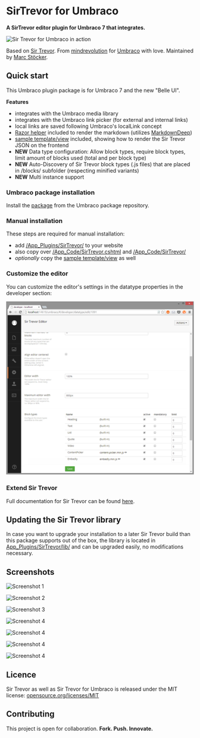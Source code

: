 # SirTrevor for Umbraco
**A SirTrevor editor plugin for Umbraco 7 that integrates.**


![Sir Trevor for Umbraco in action](README.md.res/sirtrevor-for-umbraco-in-action.gif)

Based on [Sir Trevor](http://madebymany.github.io/sir-trevor-js/). From [mindrevolution](http://www.mindrevolution.com) for [Umbraco](http://www.umbraco.org) with love. Maintained by [Marc Stöcker](https://twitter.com/esn303).



## Quick start

This Umbraco plugin package is for Umbraco 7 and the new "Belle UI".

**Features**
- integrates with the Umbraco media library
- integrates with the Umbraco link picker (for external and internal links)
- local links are saved following Umbraco's localLink concept
- [Razor helper](https://github.com/mindrevolution/SirTrevor-for-Umbraco/blob/master/src/App_Code/SirTrevor.cshtml) included to render the markdown (utilizes [MarkdownDeep](https://github.com/toptensoftware/markdowndeep))
- [sample template/view](https://github.com/mindrevolution/SirTrevor-for-Umbraco/blob/master/src/Views/BlocksPage.cshtml) included, showing how to render the Sir Trevor JSON on the frontend
- **NEW** Data type configuration: Allow block types, require block types, limit amount of blocks used (total and per block type)
- **NEW** Auto-Discovery of Sir Trevor block types (.js files) that are placed in /blocks/ subfolder (respecting minified variants)
- **NEW** Multi instance support


### Umbraco package installation
Install the [package](http://our.umbraco.org/projects/backoffice-extensions/sir-trevor) from the Umbraco package repository.

### Manual installation
These steps are required for manual installation:
- add [/App_Plugins/SirTrevor/](https://github.com/mindrevolution/SirTrevor-for-Umbraco/tree/master/src/App_Plugins/SirTrevor) to your website
- also copy over [/App_Code/SirTrevor.cshtml](https://github.com/mindrevolution/SirTrevor-for-Umbraco/blob/master/src/App_Code/SirTrevor.cshtml) and [/App_Code/SirTrevor/](https://github.com/mindrevolution/SirTrevor-for-Umbraco/tree/master/src/App_Code/SirTrevor)
- *optionally* copy the [sample template/view](https://github.com/mindrevolution/SirTrevor-for-Umbraco/blob/master/src/Views/BlocksPage.cshtml) as well

### Customize the editor
You can customize the editor's settings in the datatype properties in the developer section:
 
![Datatype settings](README.md.res/datatype-settings.png)

### Extend Sir Trevor
Full documentation for Sir Trevor can be found [here](http://madebymany.github.io/sir-trevor-js/docs.html).




## Updating the Sir Trevor library
In case you want to upgrade your installation to a later Sir Trevor build than this package supports out of the box, the library is located in [App_Plugins/SirTrevor/lib/](https://github.com/mindrevolution/SirTrevor-for-Umbraco/tree/master/App_Plugins/SirTrevor/lib) and can be upgraded easily, no modifications necessary.



## Screenshots

![Screenshot 1](README.md.res/tour01.png)

![Screenshot 2](README.md.res/tour02.png)

![Screenshot 3](README.md.res/tour03.png)

![Screenshot 4](README.md.res/tour04.png)

![Screenshot 4](README.md.res/tour06.png)

![Screenshot 4](README.md.res/tour07.png)

![Screenshot 4](README.md.res/tour08.png)




## Licence

Sir Trevor as well as Sir Trevor for Umbraco is released under the MIT license:
[opensource.org/licenses/MIT](http://opensource.org/licenses/MIT)



## Contributing

This project is open for collaboration. **Fork. Push. Innovate.**
